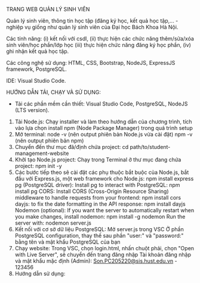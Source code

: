 TRANG WEB QUẢN LÝ SINH VIÊN

Quản lý sinh viên, thông tin học tập (đăng ký học, kết quả học tập,... - nghiệp vụ giống như quản lý sinh viên của Đại học Bách Khoa Hà Nội.

Các tính năng: (i) kết nối với csdl, (ii) thực hiện các chức năng thêm/sửa/xóa sinh viên/học phần/lớp học (iii) thực hiện chức năng đăng ký học phần, (iv) ghi nhận kết quả học tập.

Các công nghệ sử dụng: HTML, CSS, Bootstrap, NodeJS, ExpressJS framework, PostgreSQL.

IDE: Visual Studio Code.

HƯỚNG DẪN TẢI, CHẠY VÀ SỬ DỤNG:
- Tải các phần mềm cần thiết: Visual Studio Code, PostgreSQL, NodeJS (LTS version).
1. Tải Node.js: Chạy installer và làm theo hướng dẫn của chương trình, tích vào lựa chọn install npm (Node Package Manager) trong quá trình setup
2. Mở terminal:
  node -v (nên output phiên bản Node.js vừa cài đặt)
  npm -v (nên output phiên bản npm)
3. Chuyển đến thư mục đã/định chứa project:
  cd path/to/student-management-website
4. Khởi tạo Node.js project: Chạy trong Terminal ở thư mục đang chứa project:
  npm init -y
5. Các bước tiếp theo sẽ cài đặt các phụ thuộc bắt buộc của Node.js, bắt đầu với Express.js, một web framework cho Node.js:
  npm install express
pg (PostgreSQL driver): Install pg to interact with PostgreSQL:
  npm install pg
CORS: Install CORS (Cross-Origin Resource Sharing) middleware to handle requests from your frontend:
  npm install cors
dayjs: to fix the date formatting in the API response:
  npm install dayjs
Nodemon (optional): If you want the server to automatically restart when you make changes, install nodemon:
  npm install -g nodemon
  Run the server with: nodemon server.js
6. Kết nối với cơ sở dữ liệu PostgreSQL:
  Mở server.js trong VSC
  Ở phần PostgreSQL configuration, thay thế sau phần "user:" và "password:" bằng tên và mật khẩu PostgreSQL của bạn
7. Chạy website:
  Trong VSC, chọn login.html, nhấn chuột phải, chọn "Open with Live Server", sẽ chuyển đến trang đăng nhập
  Tài khoản đăng nhập và mật khẩu mặc định (Admin): Son.PC205220@sis.hust.edu.vn - 123456
8. Hướng dẫn sử dụng:
   
  
  
